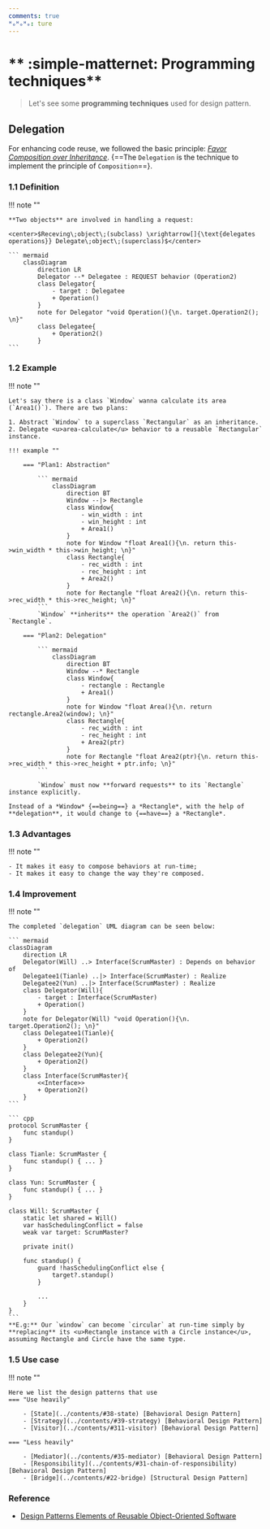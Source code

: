 ```yaml
---
comments: true
ᴴₒᴴₒᴴₒ: ture
---
```


# ** :simple-matternet: Programming techniques**

> Let's see some **programming techniques** used for design pattern.

## **Delegation**

For enhancing code reuse, we followed the basic principle: [*Favor Composition over Inheritance*](basic/#13-favor-composition-over-inheritance). {==The `Delegation` is the technique to implement the principle of `Composition`==}.

### **1.1 Definition**

!!! note ""
    
    **Two objects** are involved in handling a request:
    
    <center>$Receving\;object\;(subclass) \xrightarrow[]{\text{delegates operations}} Delegate\;object\;(superclass)$</center>

    ``` mermaid
        classDiagram
            direction LR
            Delegator --* Delegatee : REQUEST behavior (Operation2)
            class Delegator{
                - target : Delegatee
                + Operation()
            }
            note for Delegator "void Operation(){\n. target.Operation2(); \n}"
            class Delegatee{
                + Operation2()
            }
    ```

### **1.2 Example**

!!! note ""

    Let's say there is a class `Window` wanna calculate its area (`Area1()`). There are two plans:

    1. Abstract `Window` to a superclass `Rectangular` as an inheritance.
    2. Delegate <u>area-calculate</u> behavior to a reusable `Rectangular` instance.

    !!! example ""

        === "Plan1: Abstraction"

            ``` mermaid
                classDiagram
                    direction BT
                    Window --|> Rectangle
                    class Window{
                        - win_width : int
                        - win_height : int
                        + Area1()
                    }
                    note for Window "float Area1(){\n. return this->win_width * this->win_height; \n}"
                    class Rectangle{
                        - rec_width : int
                        - rec_height : int
                        + Area2()
                    }
                    note for Rectangle "float Area2(){\n. return this->rec_width * this->rec_height; \n}"
            ```
            `Window` **inherits** the operation `Area2()` from `Rectangle`.

        === "Plan2: Delegation"

            ``` mermaid
                classDiagram
                    direction BT
                    Window --* Rectangle
                    class Window{
                        - rectangle : Rectangle
                        + Area1()
                    }
                    note for Window "float Area(){\n. return rectangle.Area2(window); \n}"
                    class Rectangle{
                        - rec_width : int
                        - rec_height : int
                        + Area2(ptr)
                    }
                    note for Rectangle "float Area2(ptr){\n. return this->rec_width * this->rec_height + ptr.info; \n}"
            ```

            `Window` must now **forward requests** to its `Rectangle` instance explicitly.

    Instead of a *Window* {==being==} a *Rectangle*, with the help of **delegation**, it would change to {==have==} a *Rectangle*.

### **1.3 Advantages**

!!! note ""

    - It makes it easy to compose behaviors at run-time;
    - It makes it easy to change the way they're composed. 

### **1.4 Improvement**

!!! note ""

    The completed `delegation` UML diagram can be seen below:

    ``` mermaid
    classDiagram
        direction LR
        Delegator(Will) ..> Interface(ScrumMaster) : Depends on behavior of
        Delegatee1(Tianle) ..|> Interface(ScrumMaster) : Realize
        Delegatee2(Yun) ..|> Interface(ScrumMaster) : Realize
        class Delegator(Will){
            - target : Interface(ScrumMaster)
            + Operation()
        }
        note for Delegator(Will) "void Operation(){\n. target.Operation2(); \n}"
        class Delegatee1(Tianle){
            + Operation2()
        }
        class Delegatee2(Yun){
            + Operation2()
        }
        class Interface(ScrumMaster){
            <<Interface>>
            + Operation2()
        }
    ```

    ``` cpp
	protocol ScrumMaster {
		func standup()
	}
	
	class Tianle: ScrumMaster {
		func standup() { ... }
	}
	
	class Yun: ScrumMaster {
		func standup() { ... }
	}
	
	class Will: ScrumMaster {
		static let shared = Will()
		var hasSchedulingConflict = false
		weak var target: ScrumMaster?
	
		private init()
	
		func standup() {
			guard !hasSchedulingConflict else {
				target?.standup()
			}
	
			...
		}
	}
    ```
    **E.g:** Our `window` can become `circular` at run-time simply by **replacing** its <u>Rectangle instance with a Circle instance</u>, assuming Rectangle and Circle have the same type.

### **1.5 Use case**

!!! note ""

    Here we list the design patterns that use 
    === "Use heavily"

        - [State](../contents/#38-state) [Behavioral Design Pattern]
        - [Strategy](../contents/#39-strategy) [Behavioral Design Pattern]
        - [Visitor](../contents/#311-visitor) [Behavioral Design Pattern]

    === "Less heavily"

        - [Mediator](../contents/#35-mediator) [Behavioral Design Pattern]
        - [Responsibility](../contents/#31-chain-of-responsibility) [Behavioral Design Pattern]
        - [Bridge](../contents/#22-bridge) [Structural Design Pattern]

### **Reference**

- [Design Patterns Elements of Reusable Object-Oriented Software](http://www.javier8a.com/itc/bd1/articulo.pdf)